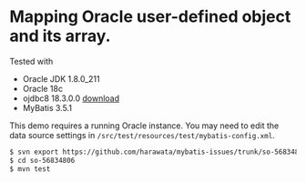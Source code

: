 # Mapping Oracle user-defined object and its array.

Tested with

- Oracle JDK 1.8.0_211
- Oracle 18c
- ojdbc8 18.3.0.0 [download](https://www.oracle.com/technetwork/database/application-development/jdbc/downloads/index.html)
- MyBatis 3.5.1

This demo requires a running Oracle instance.
You may need to edit the data source settings in `/src/test/resources/test/mybatis-config.xml`.

```sh
$ svn export https://github.com/harawata/mybatis-issues/trunk/so-56834806
$ cd so-56834806
$ mvn test
```
